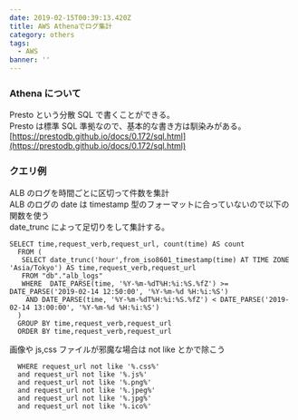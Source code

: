 ```yaml
---
date: 2019-02-15T00:39:13.420Z
title: AWS Athenaでログ集計
category: others
tags:
  - AWS
banner: ''
---
```


### Athena について

Presto という分散 SQL で書くことができる。  
Presto は標準 SQL 準拠なので、基本的な書き方は馴染みがある。  
[https://prestodb.github.io/docs/0.172/sql.html](https://prestodb.github.io/docs/0.172/sql.html)

### クエリ例

ALB のログを時間ごとに区切って件数を集計  
ALB のログの date は timestamp 型のフォーマットに合っていないので以下の関数を使う  
date_trunc によって足切りをして集計する。

```
SELECT time,request_verb,request_url, count(time) AS count
  FROM (
   SELECT date_trunc('hour',from_iso8601_timestamp(time) AT TIME ZONE 'Asia/Tokyo') AS time,request_verb,request_url
   FROM "db"."alb_logs"
   WHERE  DATE_PARSE(time, '%Y-%m-%dT%H:%i:%S.%fZ') >= DATE_PARSE('2019-02-14 12:50:00', '%Y-%m-%d %H:%i:%S')
    AND DATE_PARSE(time, '%Y-%m-%dT%H:%i:%S.%fZ') < DATE_PARSE('2019-02-14 13:00:00', '%Y-%m-%d %H:%i:%S')
  )
  GROUP BY time,request_verb,request_url
  ORDER BY time,request_verb,request_url
```

画像や js,css ファイルが邪魔な場合は not like とかで除こう

```
  WHERE request_url not like '%.css%'
  and request_url not like '%.js%'
  and request_url not like '%.png%'
  and request_url not like '%.jpeg%'
  and request_url not like '%.jpg%'
  and request_url not like '%.ico%'
```
